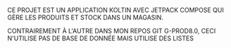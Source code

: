 CE PROJET EST UN APPLICATION KOLTIN AVEC JETPACK COMPOSE QUI GÈRE LES PRODUITS ET STOCK DANS UN MAGASIN.

CONTRAIREMENT À L'AUTRE DANS MON REPOS GIT G-PROD8.0, CECI N'UTILISE PAS DE BASE DE DONNÉE MAIS UTILISE DES LISTES
